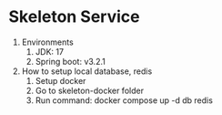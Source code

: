 # Skeleton Service
1. Environments
   1. JDK: 17
   2. Spring boot: v3.2.1
2. How to setup local database, redis
   1. Setup docker
   2. Go to skeleton-docker folder
   3. Run command: docker compose up -d db redis
